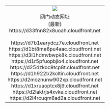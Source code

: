 ﻿<table>
  <tr></tr>
  <tr><td colspan=2 align=center><img src="https://d33fnn82x8uoah.cloudfront.net/Up/oGate.jpg" /></td></tr>
  <tr><td colspan=2 align=center>网门动态网址<br/>(最新)
<br>https://d33fnn82x8uoah.cloudfront.net
<br/>
<br>https://d7b1earydcz7e.cloudfront.net
<br>https://d1bt8me6pu4aac.cloudfront.net
<br>https://d3i1hdmvbwpk8k.cloudfront.net
<br>https://d1r5pfuopbjlo4.cloudfront.net
<br>https://d254zkoc9tcp8t.cloudfront.net
<br>https://d1h922b2koltin.cloudfront.net
<br>https://d2moznunw902xp.cloudfront.net
<br>https://d1xruaoptcx8j9.cloudfront.net
<br>https://d2laktrjs4xvke.cloudfront.net
<br>https://d2l4rcuqm6ad2a.cloudfront.net
    </td>
  </tr>
</table>
